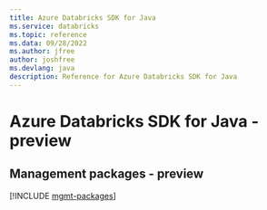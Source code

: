 ```yaml
---
title: Azure Databricks SDK for Java
ms.service: databricks
ms.topic: reference
ms.data: 09/28/2022
ms.author: jfree
author: joshfree
ms.devlang: java
description: Reference for Azure Databricks SDK for Java
---
```

# Azure Databricks SDK for Java - preview

## Management packages - preview
[!INCLUDE [mgmt-packages](databricks-mgmt-index.md)]